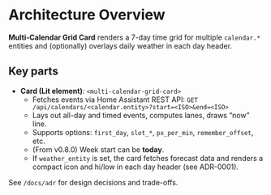 # Architecture Overview

**Multi-Calendar Grid Card** renders a 7-day time grid for multiple `calendar.*` entities and (optionally) overlays daily weather in each day header.

## Key parts

- **Card (Lit element)**: `<multi-calendar-grid-card>`
  - Fetches events via Home Assistant REST API:
    `GET /api/calendars/<calendar.entity>?start=<ISO>&end=<ISO>`
  - Lays out all-day and timed events, computes lanes, draws “now” line.
  - Supports options: `first_day`, `slot_*`, `px_per_min`, `remember_offset`, etc.
  - (From v0.8.0) Week start can be **today**.
  - If `weather_entity` is set, the card fetches forecast data and renders a compact icon and hi/low in each day header (see ADR-0001).

See `/docs/adr` for design decisions and trade-offs.
